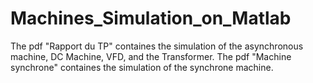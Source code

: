 # Machines_Simulation_on_Matlab
The pdf "Rapport du TP" containes the simulation of the asynchronous machine, DC Machine, VFD, and the Transformer.
The pdf "Machine synchrone" containes the simulation of the synchrone machine.
